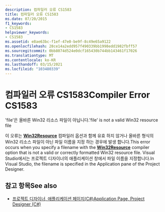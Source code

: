 ```yaml
---
description: 컴파일러 오류 CS1583
title: 컴파일러 오류 CS1583
ms.date: 07/20/2015
f1_keywords:
- CS1583
helpviewer_keywords:
- CS1583
ms.assetid: e8ae63bc-f1ef-47e0-be9f-8c49e65a9122
ms.openlocfilehash: 28ce14a2edd957f490339bb1998edd1982fbff57
ms.sourcegitcommit: 0bb8074d524e0dcf165430b744bb143461f17026
ms.translationtype: MT
ms.contentlocale: ko-KR
ms.lasthandoff: 03/15/2021
ms.locfileid: "103480339"
---
```

# <a name="compiler-error-cs1583"></a><span data-ttu-id="4d673-103">컴파일러 오류 CS1583</span><span class="sxs-lookup"><span data-stu-id="4d673-103">Compiler Error CS1583</span></span>

<span data-ttu-id="4d673-104">'file'은 올바른 Win32 리소스 파일이 아닙니다.</span><span class="sxs-lookup"><span data-stu-id="4d673-104">'file' is not a valid Win32 resource file</span></span>  
  
 <span data-ttu-id="4d673-105">이 오류는 [**Win32Resource**](../language-reference/compiler-options/resources.md#win32resource) 컴파일러 옵션과 함께 유효 하지 않거나 올바른 형식의 Win32 리소스 파일이 아닌 파일 이름을 지정 하는 경우에 발생 합니다.</span><span class="sxs-lookup"><span data-stu-id="4d673-105">This error occurs when you specify a filename with the [**Win32Resource**](../language-reference/compiler-options/resources.md#win32resource) compiler option that is not a valid or correctly formatted Win32 resource file.</span></span> <span data-ttu-id="4d673-106">Visual Studio에서는 프로젝트 디자이너의 애플리케이션 창에서 파일 이름을 지정합니다.</span><span class="sxs-lookup"><span data-stu-id="4d673-106">In Visual Studio, the filename is specified in the Application pane of the Project Designer.</span></span>  
  
## <a name="see-also"></a><span data-ttu-id="4d673-107">참고 항목</span><span class="sxs-lookup"><span data-stu-id="4d673-107">See also</span></span>

- [<span data-ttu-id="4d673-108">프로젝트 디자이너, 애플리케이션 페이지(C#)</span><span class="sxs-lookup"><span data-stu-id="4d673-108">Application Page, Project Designer (C#)</span></span>](/visualstudio/ide/reference/application-page-project-designer-csharp)
